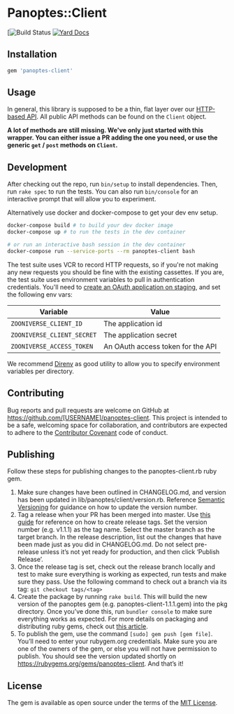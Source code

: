 # Panoptes::Client

[![Build Status](https://github.com/zooniverse/panoptes-client.rb/actions/workflows/run_tests_CI.yml/badge.svg?)
[![Yard Docs](http://img.shields.io/badge/yard-docs-blue.svg)](http://rubydoc.info/github/zooniverse/panoptes-client.rb/)

## Installation

```ruby
gem 'panoptes-client'
```

## Usage

In general, this library is supposed to be a thin, flat layer over our [HTTP-based API](http://docs.panoptes.apiary.io/). All public API methods can be found on the `Client` object.

**A lot of methods are still missing. We've only just started with this wrapper. You can either issue a PR adding the one you need, or use the generic `get` / `post` methods on `Client`.**


## Development

After checking out the repo, run `bin/setup` to install dependencies. Then, run `rake spec` to run the tests. You can also run `bin/console` for an interactive prompt that will allow you to experiment.

Alternatively use docker and docker-compose to get your dev env setup.

``` bash
docker-compose build # to build your dev docker image
docker-compose up # to run the tests in the dev container

# or run an interactive bash session in the dev container
docker-compose run --service-ports --rm panoptes-client bash
```

The test suite uses VCR to record HTTP requests, so if you're not making any new requests you should be fine with the existing cassettes. If you are, the test suite uses environment variables to pull in authentication credentials. You'll need to [create an OAuth application on staging](https://panoptes-staging.zooniverse.org/oauth/applications), and set the following env vars:

| Variable                   | Value |
-----------------------------|-------|
| `ZOONIVERSE_CLIENT_ID`     | The application id |
| `ZOONIVERSE_CLIENT_SECRET` | The application secret |
| `ZOONIVERSE_ACCESS_TOKEN`  | An OAuth access token for the API |

We recommend [Direnv](https://github.com/direnv/direnv) as good utility to allow you to specify environment variables per directory.

## Contributing

Bug reports and pull requests are welcome on GitHub at https://github.com/[USERNAME]/panoptes-client. This project is intended to be a safe, welcoming space for collaboration, and contributors are expected to adhere to the [Contributor Covenant](http://contributor-covenant.org) code of conduct.

## Publishing

Follow these steps for publishing changes to the panoptes-client.rb ruby gem.

1. Make sure changes have been outlined in CHANGELOG.md, and version has been updated in lib/panoptes/client/version.rb. Reference [Semantic Versioning](https://semver.org/) for guidance on how to update the version number.
2. Tag a release when your PR has been merged into master. Use [this guide](https://help.github.com/en/github/administering-a-repository/managing-releases-in-a-repository) for reference on how to create release tags. Set the version number (e.g. v1.1.1) as the tag name. Select the master branch as the target branch. In the release description, list out the changes that have been made just as you did in CHANGELOG.md. Do not select pre-release unless it’s not yet ready for production, and then click ‘Publish Release’.
3. Once the release tag is set, check out the release branch locally and test to make sure everything is working as expected, run tests and make sure they pass. Use the following command to check out a branch via its tag: `git checkout tags/<tag>`
4. Create the package by running `rake build`. This will build the new version of the panoptes gem (e.g. panoptes-client-1.1.1.gem) into the pkg directory. Once you’ve done this, run `bundler console` to make sure everything works as expected. For more details on packaging and distributing ruby gems, check out [this article](https://www.digitalocean.com/community/tutorials/how-to-package-and-distribute-ruby-applications-as-a-gem-using-rubygems).
5. To publish the gem, use the command `[sudo] gem push [gem file]`. You’ll need to enter your rubygem.org credentials. Make sure you are one of the owners of the gem, or else you will not have permission to publish. You should see the version updated shortly on https://rubygems.org/gems/panoptes-client. And that’s it!


## License

The gem is available as open source under the terms of the [MIT License](http://opensource.org/licenses/MIT).

